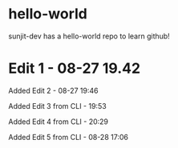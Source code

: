 # hello-world
sunjit-dev has a hello-world repo to learn github! 

# Edit 1 - 08-27 19.42
Added Edit 2 - 08-27 19:46

Added Edit 3 from CLI - 19:53

Added Edit 4 from CLI - 20:29

Added Edit 5 from CLI - 08-28 17:06
